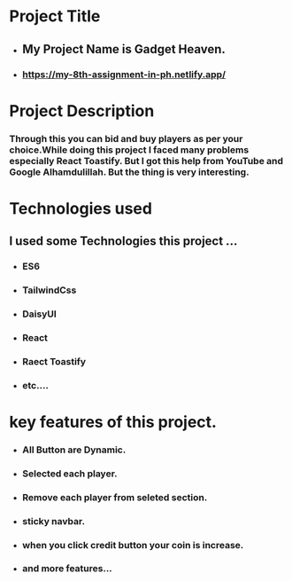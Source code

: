 # Project Title
- ## My Project Name is Gadget Heaven.
- ### https://my-8th-assignment-in-ph.netlify.app/




# Project Description
### Through this you can bid and buy players as per your choice.While doing this project I faced many problems especially React Toastify. But I got this help from YouTube and Google Alhamdulillah. But the thing is very interesting.




# Technologies used

## I used some Technologies this project ...
- ### ES6
- ### TailwindCss
- ### DaisyUI
- ### React 
- ### Raect Toastify
- ### etc....




#  key features of this project.

- ### All Button are Dynamic.
- ### Selected each player.
- ### Remove each player from seleted section.
- ### sticky navbar.
- ### when you click credit button your coin is increase.
- ### and more features...
